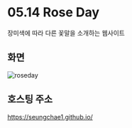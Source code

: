# 05.14 Rose Day
장미색에 따라 다른 꽃말을 소개하는 웹사이트
## 화면
 ![roseday](https://user-images.githubusercontent.com/80873640/161426235-3c220d36-d709-4d39-bfb4-29a76fdfa312.PNG)

## 호스팅 주소
https://seungchae1.github.io/


